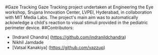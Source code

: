 #Gaze Tracking
Gaze Tracking project undertaken at Engineering the Eye workshop, Srujana Innovation Center, LVPEI, Hyderabad, in collaboration with MIT Media Labs. The project's main aim was to automatically ackowledge a child's reaction to visual stimuli provided in the pediatric perimeter device.
##Contributors:
- [Indranil Chandra] (https://github.com/indranildchandra)
- Nikhil Jamdade
- [Vatsal Kanakiya] (https://github.com/vazzup)
